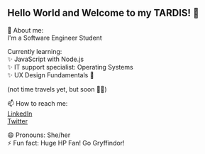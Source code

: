 ## Hello World and Welcome to my TARDIS! :blue_heart:  


👾   About me:  
I'm a Software Engineer Student  

Currently learning:  
:sparkles: JavaScript with Node.js  
:sparkles: IT support specialist: Operating Systems  
:sparkles: UX Design Fundamentals 🦄

(not time travels yet, but soon :woman_astronaut:)

📫 How to reach me:  
[LinkedIn](https://www.linkedin.com/in/fatima-gloria-025830238/)  
[Twitter](https://twitter.com/jaglo_095)  

😄 Pronouns: She/her  
⚡ Fun fact: Huge HP Fan! Go Gryffindor! 
